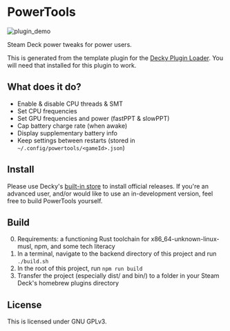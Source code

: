 # PowerTools

![plugin_demo](./assets/ui.png)

Steam Deck power tweaks for power users.

This is generated from the template plugin for the [Decky Plugin Loader](https://github.com/SteamDeckHomebrew/decky-loader).
You will need that installed for this plugin to work.

## What does it do?

- Enable & disable CPU threads & SMT
- Set CPU frequencies
- Set GPU frequencies and power (fastPPT & slowPPT)
- Cap battery charge rate (when awake)
- Display supplementary battery info
- Keep settings between restarts (stored in `~/.config/powertools/<gameId>.json`)

## Install

Please use Decky's [built-in store](https://beta.deckbrew.xyz/) to install official releases.
If you're an advanced user, and/or would like to use an in-development version, feel free to build PowerTools yourself.

## Build

0. Requirements: a functioning Rust toolchain for x86_64-unknown-linux-musl, npm, and some tech literacy
1. In a terminal, navigate to the backend directory of this project and run `./build.sh`
2. In the root of this project, run `npm run build`
3. Transfer the project (especially dist/ and bin/) to a folder in your Steam Deck's homebrew plugins directory

## License

This is licensed under GNU GPLv3.
